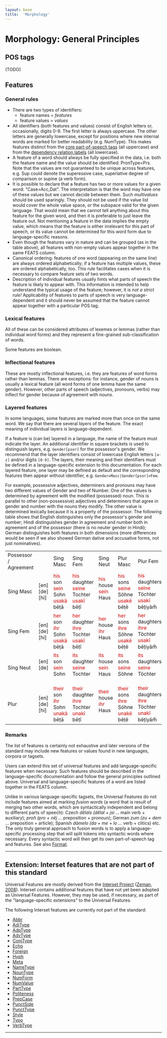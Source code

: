 ```yaml
---
layout: base
title:  'Morphology'
---
```


# Morphology: General Principles

## POS tags

(TODO)

## Features

### General rules

* There are two types of identifiers:
  - feature names = _features_
  - feature values = _values_
* All identifiers (both features and values) consist of English letters or,
  occasionally, digits 0-9. The first letter is always uppercase.
  The other letters are generally lowercase, except for positions where new
  internal words are marked for better readability (e.g. NumType).
  This makes features distinct from the <a href="tags.html">core part-of-speech tags</a> (all uppercase)
  and from the <a href="relations.html">dependency relation labels</a> (all lowercase).
* A feature of a word should always be fully specified in the data, i.e. both
  the feature name and the value should be identified: PronType=Prs.
  Note that the values are not guaranteed to be unique across features,
  e.g. Sup could denote the superessive case, superlative degree of comparison
  or supine (a verb form).
* It is possible to declare that a feature has two or more values for a given word:
  "Case=Acc,Dat". The interpretation is that the word may have one of these values
  but we cannot decide between them. Such _multivalues_ should be used sparingly.
  They should not be used if the value list would cover the whole value space,
  or the subspace valid for the given language.
  That would mean that we cannot tell anything about this feature for the given word,
  and then it is preferable to just leave the feature out.
  Not mentioning a feature in the data implies the empty value,
  which means that the feature is either irrelevant for this part of speech,
  or its value cannot be determined for this word form due to language-specific reasons.
* Even though the features vary in nature and can be grouped (as in the table
  above), all features with non-empty values appear together in the same FEATS
  column.
* Canonical ordering: features of one word (appearing on the same line) are
  always ordered alphabetically; if a feature has multiple values, these are
  ordered alphabetically, too. This rule facilitates cases when it is necessary
  to compare feature sets of two words.
* Description of individual features usually hints what parts of speech the
  feature is likely to appear with. This information is intended to help
  understand the typical usage of the feature; however, it is _not a strict rule!_
  Applicability of features to parts of speech is very language-dependent
  and it should never be assumed that the feature cannot appear together with
  a particular POS tag.

### Lexical features

All of these can be considered attributes of lexemes or lemmas (rather than
individual word forms) and they represent a fine-grained
sub-classification of words.

Some features are boolean.

### Inflectional features

These are mostly inflectional features, i.e. they are features of word forms
rather than lemmas. There are exceptions: for instance, gender of nouns is
usually a lexical feature (all word forms of one lemma have the same gender).
However, other parts of speech (adjectives, pronouns, verbs) may inflect for
gender because of agreement with nouns.

### Layered features

In some languages, some features are marked more than once on the same word.
We say that there are several _layers_ of the feature.
The exact meaning of individual layers is language-dependent.

If a feature is (can be) layered in a language, the name of the feature must
indicate the layer. An additional identifier in square brackets is used to
distinguish layers, e.g. `Gender[psor]` for the possessor's gender.
We recommend that the layer identifiers consist of lowercase English letters
`[a-z]` and/or digits `[0-9]`.
The layers, their meaning and their
identifiers must be defined in a language-specific extension to this
documentation. For each layered feature, one layer may be defined as default
and the corresponding features then appear without identifier,
e.g. `Gender=Masc|Gender[psor]=Fem`.

For example, possessive adjectives, determiners and pronouns may have two
different values of Gender and two of Number. One of the values is determined
by agreement with the modified (possessed) noun. This is parallel to other
(non-possessive)
adjectives and determiners that agree in gender and number with the nouns they
modify. The other value is determined lexically because it is a property of
the possessor.
The following table shows that
English distinguishes only the possessor's gender and number;
Hindi distinguishes gender in agreement and number both in agreement and of the possessor
(there is no neuter gender in Hindi);
German distinguishes both features in both dimensions
(more differences would be seen if we also showed German dative and accusative forms, not just nominatives).

<table>
  <tr>
    <td>Possessor / Agreement</td>
    <td>&nbsp;</td>
    <td>Sing Masc</td>
    <td>Sing Fem</td>
    <td>Sing Neut</td>
    <td>Plur Masc</td>
    <td>Plur Fem</td>
  </tr>
  <tr>
    <td>Sing Masc</td>
    <td>[en]<br/>[de]<br/>[hi]</td>
    <td><span style='color:red'>his</span> son<br/><span style='color:red'>sein</span> Sohn<br/><span style='color:red'>usakā</span> bēṭā</td>
    <td><span style='color:red'>his</span> daughter<br/><span style='color:red'>seine</span> Tochter<br/><span style='color:red'>usakī</span> bēṭī</td>
    <td><span style='color:red'>his</span> house<br/><span style='color:red'>sein</span> Haus<br/>&nbsp;</td>
    <td><span style='color:red'>his</span> sons<br/><span style='color:red'>seine</span> Söhne<br/><span style='color:red'>usakē</span> bēṭē</td>
    <td><span style='color:red'>his</span> daughters<br/><span style='color:red'>seine</span> Töchter<br/><span style='color:red'>usakī</span> bēṭiyām̐</td>
  </tr>
  <tr>
    <td>Sing Fem</td>
    <td>[en]<br/>[de]<br/>[hi]</td>
    <td><span style='color:red'>her</span> son<br/><span style='color:red'>ihr</span> Sohn<br/><span style='color:red'>usakā</span> bēṭā</td>
    <td><span style='color:red'>her</span> daughter<br/><span style='color:red'>ihre</span> Tochter<br/><span style='color:red'>usakī</span> bēṭī</td>
    <td><span style='color:red'>her</span> house<br/><span style='color:red'>ihr</span> Haus<br/>&nbsp;</td>
    <td><span style='color:red'>her</span> sons<br/><span style='color:red'>ihre</span> Söhne<br/><span style='color:red'>usakē</span> bēṭē</td>
    <td><span style='color:red'>her</span> daughters<br/><span style='color:red'>ihre</span> Töchter<br/><span style='color:red'>usakī</span> bēṭiyām̐</td>
  </tr>
  <tr>
    <td>Sing Neut</td>
    <td>[en]<br/>[de]<br/>&nbsp;</td>
    <td><span style='color:red'>its</span> son<br/><span style='color:red'>sein</span> Sohn<br/>&nbsp;</td>
    <td><span style='color:red'>its</span> daughter<br/><span style='color:red'>seine</span> Tochter<br/>&nbsp;</td>
    <td><span style='color:red'>its</span> house<br/><span style='color:red'>sein</span> Haus<br/>&nbsp;</td>
    <td><span style='color:red'>its</span> sons<br/><span style='color:red'>seine</span> Söhne<br/>&nbsp;</td>
    <td><span style='color:red'>its</span> daughters<br/><span style='color:red'>seine</span> Töchter<br/>&nbsp;</td>
  </tr>
  <tr>
    <td>Plur</td>
    <td>[en]<br/>[de]<br/>[hi]</td>
    <td><span style='color:red'>their</span> son<br/><span style='color:red'>ihr</span> Sohn<br/><span style='color:red'>unakā</span> bēṭā</td>
    <td><span style='color:red'>their</span> daughter<br/><span style='color:red'>ihre</span> Tochter<br/><span style='color:red'>unakī</span> bēṭī</td>
    <td><span style='color:red'>their</span> house<br/><span style='color:red'>ihr</span> Haus<br/>&nbsp;</td>
    <td><span style='color:red'>their</span> sons<br/><span style='color:red'>ihre</span> Söhne<br/><span style='color:red'>unakē</span> bēṭē</td>
    <td><span style='color:red'>their</span> daughters<br/><span style='color:red'>ihre</span> Töchter<br/><span style='color:red'>unakī</span> bēṭiyām̐</td>
  </tr>
</table>

### Remarks

The list of features is certainly not exhaustive and later versions of the standard
may include new features or values found in new languages, corpora or tagsets.

Users can extend this set of universal features and add language-specific
features when necessary. Such features should be described in the language-specific
documentation and follow the general principles outlined above.
Universal and language-specific features of a word are listed together in the FEATS column.

Unlike in various language-specific tagsets, the Universal Features do not
include features aimed at marking _fusion words_ (a word that is result of
merging two other words, which are syntactically independent and belong to
different parts of speech): Czech _dělals (dělal + jsi_ ... main verb +
auxiliary); _proň (pro + něj_ ... preposition + pronoun); German _zum (zu + dem_ ... preposition + article);
Spanish _dámelo (da + me + lo_ ... verb +
clitics) etc. The only truly general approach to fusion words is to apply
a language-specific processing step that will split tokens into syntactic words
where necessary. Every syntactic word will then get its own part-of-speech tag
and features. See also <a href="format.html">Format</a>.


-------------

## Extension: Interset features that are not part of this standard

Universal Features are mostly derived from the
<a href="http://ufal.mff.cuni.cz/interset">Interset Project</a>
(<a href="http://ufal.mff.cuni.cz/~zeman/publikace/2008-02/tagdrivers-marrakech-styl-lrec.pdf">Zeman, 2008</a>).
Interset contains additional features that have not yet been adopted as
Universal Features. However, they may be used, if necessary, as part of the
"language-specific extensions" to the Universal Features.

The following Interset features are currently not part of the standard:

* <a href="ud-feat/postponed/Abbr.html">Abbr</a>
* <a href="ud-feat/postponed/AdjType.html">AdjType</a>
* <a href="ud-feat/postponed/AdpType.html">AdpType</a>
* <a href="ud-feat/postponed/AdvType.html">AdvType</a>
* <a href="ud-feat/postponed/ConjType.html">ConjType</a>
* <a href="ud-feat/postponed/Echo.html">Echo</a>
* <a href="ud-feat/postponed/Foreign.html">Foreign</a>
* <a href="ud-feat/postponed/Hyph.html">Hyph</a>
* <a href="ud-feat/postponed/Meta.html">Meta</a>
* <a href="ud-feat/postponed/NameType.html">NameType</a>
* <a href="ud-feat/postponed/NounType.html">NounType</a>
* <a href="ud-feat/postponed/NumForm.html">NumForm</a>
* <a href="ud-feat/postponed/NumValue.html">NumValue</a>
* <a href="ud-feat/postponed/PartType.html">PartType</a>
* <a href="ud-feat/postponed/Politeness.html">Politeness</a>
* <a href="ud-feat/postponed/PrepCase.html">PrepCase</a>
* <a href="ud-feat/postponed/PunctSide.html">PunctSide</a>
* <a href="ud-feat/postponed/PunctType.html">PunctType</a>
* <a href="ud-feat/postponed/Style.html">Style</a>
* <a href="ud-feat/postponed/Typo.html">Typo</a>
* <a href="ud-feat/postponed/VerbType.html">VerbType</a>

-------------
